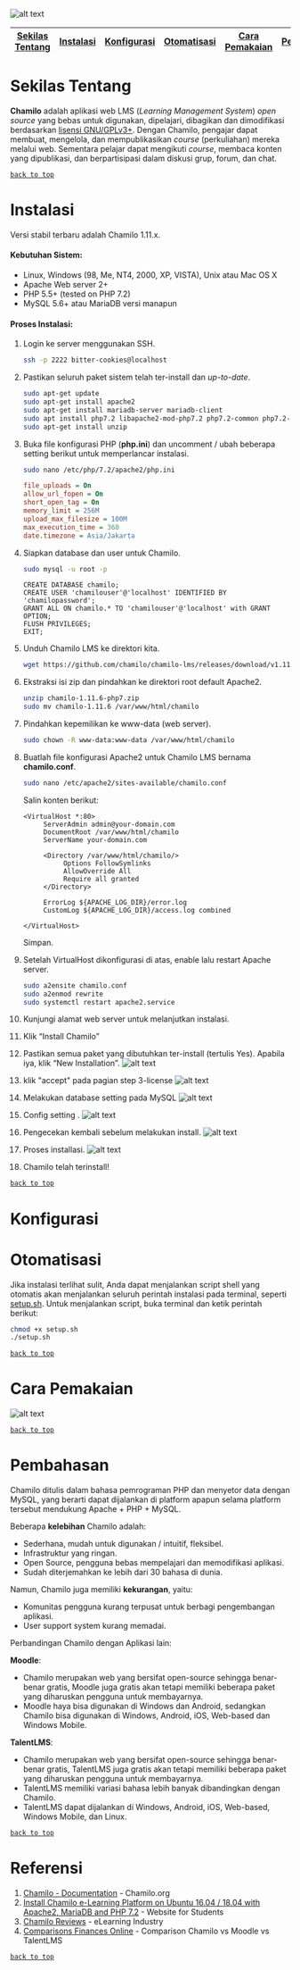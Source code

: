 ![alt text](https://github.com/bittercookies/chamilo/blob/master/800px-Chamilo_LMS.svg.png)


[Sekilas Tentang](#sekilas-tentang) | [Instalasi](#instalasi) | [Konfigurasi](#konfigurasi) | [Otomatisasi](#otomatisasi) | [Cara Pemakaian](#cara-pemakaian) | [Pembahasan](#pembahasan) | [Referensi](#referensi)
:---:|:---:|:---:|:---:|:---:|:---:|:---:

# Sekilas Tentang

**Chamilo** adalah aplikasi web LMS (*Learning Management System*) *open source* yang bebas untuk digunakan, dipelajari, dibagikan dan dimodifikasi berdasarkan [lisensi GNU/GPLv3+](https://campus.chamilo.org/documentation/license.html]). Dengan Chamilo, pengajar dapat membuat, mengelola, dan mempublikasikan *course* (perkuliahan) mereka melalui web. Sementara pelajar dapat mengikuti *course*, membaca konten yang dipublikasi, dan berpartisipasi dalam diskusi grup, forum, dan chat. 

[`back to top`](#)

# Instalasi

Versi stabil terbaru adalah Chamilo 1.11.x.

#### Kebutuhan Sistem:

- Linux, Windows (98, Me, NT4, 2000, XP, VISTA), Unix atau Mac OS X
- Apache Web server 2+
- PHP 5.5+ (tested on PHP 7.2)
- MySQL 5.6+ atau MariaDB versi manapun

#### Proses Instalasi:

1. Login ke server menggunakan SSH.

   ```bash
   ssh -p 2222 bitter-cookies@localhost
   ```

2. Pastikan seluruh paket sistem telah ter-install dan *up-to-date*.
    ```bash
    sudo apt-get update
    sudo apt-get install apache2
    sudo apt-get install mariadb-server mariadb-client
    sudo apt install php7.2 libapache2-mod-php7.2 php7.2-common php7.2-sqlite3 php7.2-curl php7.2-intl php7.2-mbstring php7.2-xmlrpc php7.2-mysql php7.2-gd php7.2-xml php7.2-cli php7.2-ldap php7.2-apcu php7.2-zip
    sudo apt-get install unzip
    ```


3. Buka file konfigurasi PHP (**php.ini**) dan uncomment / ubah beberapa setting berikut untuk memperlancar instalasi.
    ```bash
    sudo nano /etc/php/7.2/apache2/php.ini
    ```
    ```ini
    file_uploads = On
    allow_url_fopen = On
    short_open_tag = On
    memory_limit = 256M
    upload_max_filesize = 100M
    max_execution_time = 360
    date.timezone = Asia/Jakarta
    ```


4. Siapkan database dan user untuk Chamilo.
    ```bash
    sudo mysql -u root -p
    ```
    ```mysql
    CREATE DATABASE chamilo;
    CREATE USER 'chamilouser'@'localhost' IDENTIFIED BY 'chamilopassword';
    GRANT ALL ON chamilo.* TO 'chamilouser'@'localhost' with GRANT OPTION;
    FLUSH PRIVILEGES;
    EXIT;
    ```


5. Unduh Chamilo LMS ke direktori kita.
    ```bash
    wget https://github.com/chamilo/chamilo-lms/releases/download/v1.11.8/chamilo-1.11.8-php7.zip 
    ```


6. Ekstraksi isi zip dan pindahkan ke direktori root default Apache2.
    ```bash
    unzip chamilo-1.11.6-php7.zip 
    sudo mv chamilo-1.11.6 /var/www/html/chamilo
    ```
    

7. Pindahkan kepemilikan ke www-data (web server).
    ```bash
    sudo chown -R www-data:www-data /var/www/html/chamilo
    ```


8. Buatlah file konfigurasi Apache2 untuk Chamilo LMS bernama **chamilo.conf**.
    ```bash
    sudo nano /etc/apache2/sites-available/chamilo.conf
    ```


    Salin konten berikut:
    ```
    <VirtualHost *:80>
         ServerAdmin admin@your-domain.com
         DocumentRoot /var/www/html/chamilo
         ServerName your-domain.com
    
         <Directory /var/www/html/chamilo/>
              Options FollowSymlinks
              AllowOverride All
              Require all granted
         </Directory>
    
         ErrorLog ${APACHE_LOG_DIR}/error.log
         CustomLog ${APACHE_LOG_DIR}/access.log combined

    </VirtualHost>
    ```
    Simpan.


9. Setelah VirtualHost dikonfigurasi di atas, enable lalu restart Apache server.
    ```bash
    sudo a2ensite chamilo.conf
    sudo a2enmod rewrite
    sudo systemctl restart apache2.service
    ```



10. Kunjungi alamat web server untuk melanjutkan instalasi.


      
   1. Klik “Install Chamilo”
   
   
   2. Pastikan semua paket yang dibutuhkan ter-install (tertulis Yes). Apabila iya, klik “New Installation”.
![alt text](https://github.com/bittercookies/chamilo/blob/master/Screenshot_2019-03-06%20—%20Chamilo%20installation%20—%20Version%201%2011%206(1).png)
      
   3. klik "accept" pada pagian step 3-license
![alt text](https://github.com/bittercookies/chamilo/blob/master/Screenshot_2019-03-06%20—%20Chamilo%20installation%20—%20Version%201%2011%206(2).png)
  
   
   4. Melakukan database setting pada MySQL
![alt text](https://github.com/bittercookies/chamilo/blob/master/Screenshot_2019-03-06%20—%20Chamilo%20installation%20—%20Version%201%2011%206(3).png)
   
   5. Config setting .
![alt text](https://github.com/bittercookies/chamilo/blob/master/Screenshot_2019-03-06%20—%20Chamilo%20installation%20—%20Version%201%2011%206(4).png)

   6. Pengecekan kembali sebelum melakukan install.
![alt text](https://github.com/bittercookies/chamilo/blob/master/Screenshot_2019-03-06%20—%20Chamilo%20installation%20—%20Version%201%2011%206(5).png)
    
   7. Proses installasi.
![alt text](https://github.com/bittercookies/chamilo/blob/master/Screenshot_2019-03-06%20—%20Chamilo%20installation%20—%20Version%201%2011%206(6).png)

   8. Chamilo telah terinstall!

[`back to top`](#)

# Konfigurasi

# Otomatisasi 
Jika instalasi terlihat sulit, Anda dapat menjalankan script shell yang otomatis akan menjalankan seluruh perintah instalasi pada terminal, seperti [setup.sh](https://github.com/bittercookies/chamilo/blob/master/setup.sh). Untuk menjalankan script, buka terminal dan ketik perintah berikut:
```bash
chmod +x setup.sh
./setup.sh
```

[`back to top`](#)

# Cara Pemakaian

![alt text](https://github.com/bittercookies/chamilo/blob/master/Screenshot_2019-03-06%20IPB%20-%20IPB%20University.png)


[`back to top`](#)

# Pembahasan

Chamilo ditulis dalam bahasa pemrograman PHP dan menyetor data dengan MySQL, yang berarti dapat dijalankan di platform apapun selama platform tersebut mendukung Apache + PHP + MySQL. 

Beberapa **kelebihan** Chamilo adalah:
- Sederhana, mudah untuk digunakan / intuitif, fleksibel.
- Infrastruktur yang ringan.
- Open Source, pengguna bebas mempelajari dan memodifikasi aplikasi.
- Sudah diterjemahkan ke lebih dari 30 bahasa di dunia.

Namun, Chamilo juga memiliki **kekurangan**, yaitu:
- Komunitas pengguna kurang terpusat untuk berbagi pengembangan aplikasi.
- User support system kurang memadai.

Perbandingan Chamilo dengan Aplikasi lain:

**Moodle**:

- Chamilo merupakan web yang bersifat open-source sehingga benar-benar gratis, Moodle juga gratis akan tetapi memiliki beberapa paket yang diharuskan pengguna untuk membayarnya.
- Moodle haya bisa digunakan di Windows dan Android, sedangkan Chamilo bisa digunakan di Windows, Android, iOS, Web-based dan Windows Mobile.


**TalentLMS**:

 - Chamilo merupakan web yang bersifat open-source sehingga benar-benar gratis, TalentLMS juga gratis akan tetapi memiliki beberapa paket yang diharuskan pengguna untuk membayarnya.
 - TalentLMS memiliki variasi bahasa lebih banyak dibandingkan dengan Chamilo.
 - TalentLMS dapat dijalankan di Windows, Android, iOS, Web-based, Windows Mobile, dan Linux.

[`back to top`](#)

# Referensi

1. [Chamilo - Documentation](https://campus.chamilo.org/documentation/index.html) - Chamilo.org
2. [Install Chamilo e-Learning Platform on Ubuntu 16.04 / 18.04 with Apache2, MariaDB and PHP 7.2](https://websiteforstudents.com/install-chamilo-e-learning-platform-on-ubuntu-16-04-18-04-with-apache2-mariadb-and-php-7-2/) - Website for Students
3. [Chamilo Reviews](https://elearningindustry.com/directory/elearning-software/chamilo) - eLearning Industry
4. [Comparisons Finances Online](https://comparisons.financesonline.com/chamilo-vs-moodle) - Comparison Chamilo vs Moodle vs TalentLMS

[`back to top`](#)
